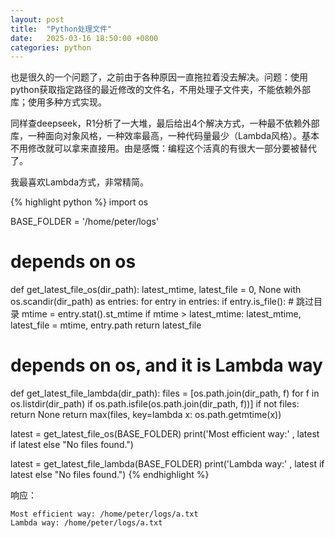 ```yaml
---
layout: post
title:  "Python处理文件"
date:   2025-03-16 18:50:00 +0800
categories: python
---
```


也是很久的一个问题了，之前由于各种原因一直拖拉着没去解决。问题：使用python获取指定路径的最近修改的文件名，不用处理子文件夹，不能依赖外部库；使用多种方式实现。

同样查deepseek，R1分析了一大堆，最后给出4个解决方式，一种最不依赖外部库，一种面向对象风格，一种效率最高，一种代码量最少（Lambda风格）。基本不用修改就可以拿来直接用。由是感慨：编程这个活真的有很大一部分要被替代了。

我最喜欢Lambda方式，非常精简。   

{% highlight python %}
import os 

BASE_FOLDER = '/home/peter/logs'

# depends on os
def get_latest_file_os(dir_path):
    latest_mtime, latest_file = 0, None
    with os.scandir(dir_path) as entries:
        for entry in entries:
            if entry.is_file():  # 跳过目录
                mtime = entry.stat().st_mtime
                if mtime > latest_mtime:
                    latest_mtime, latest_file = mtime, entry.path
    return latest_file


# depends on os, and it is Lambda way
def get_latest_file_lambda(dir_path):
    files = [os.path.join(dir_path, f) for f in os.listdir(dir_path) if os.path.isfile(os.path.join(dir_path, f))]
    if not files:
        return None
    return max(files, key=lambda x: os.path.getmtime(x))


latest = get_latest_file_os(BASE_FOLDER)
print('Most efficient way:' , latest if latest else "No files found.")

latest = get_latest_file_lambda(BASE_FOLDER)
print('Lambda way:' , latest if latest else "No files found.")
{% endhighlight %}

响应： 
```
Most efficient way: /home/peter/logs/a.txt
Lambda way: /home/peter/logs/a.txt
```
 